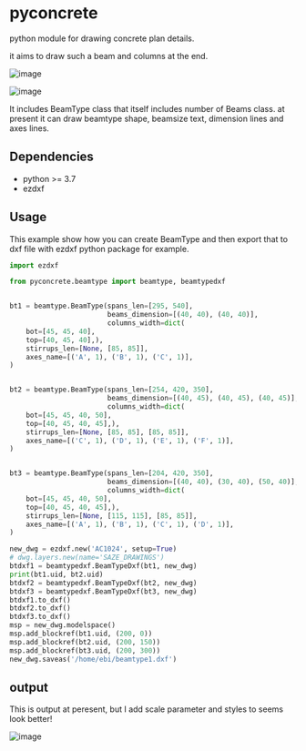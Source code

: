# pyconcrete
python module for drawing concrete plan details.

it aims to draw such a beam and columns at the end.

![image](https://user-images.githubusercontent.com/8196112/55085621-97acb100-50c4-11e9-91e6-7afcf2d7dbbc.png)

![image](https://user-images.githubusercontent.com/8196112/55085845-f70ac100-50c4-11e9-98c4-05240751b4d5.png)


It includes BeamType class that itself includes number of Beams class.
at present it can draw beamtype shape, beamsize text, dimension lines and axes lines.

## Dependencies
- python >= 3.7
- ezdxf

## Usage

This example show how you can create BeamType and then export that to dxf file
with ezdxf python package for example.


```python
import ezdxf

from pyconcrete.beamtype import beamtype, beamtypedxf


bt1 = beamtype.BeamType(spans_len=[295, 540],
                        beams_dimension=[(40, 40), (40, 40)],
                        columns_width=dict(
    bot=[45, 45, 40],
    top=[40, 45, 40],),
    stirrups_len=[None, [85, 85]],
    axes_name=[('A', 1), ('B', 1), ('C', 1)],
)


bt2 = beamtype.BeamType(spans_len=[254, 420, 350],
                        beams_dimension=[(40, 45), (40, 45), (40, 45)],
                        columns_width=dict(
    bot=[45, 45, 40, 50],
    top=[40, 45, 40, 45],),
    stirrups_len=[None, [85, 85], [85, 85]],
    axes_name=[('C', 1), ('D', 1), ('E', 1), ('F', 1)],
)


bt3 = beamtype.BeamType(spans_len=[204, 420, 350],
                        beams_dimension=[(40, 40), (30, 40), (50, 40)],
                        columns_width=dict(
    bot=[45, 45, 40, 50],
    top=[40, 45, 40, 45],),
    stirrups_len=[None, [115, 115], [85, 85]],
    axes_name=[('A', 1), ('B', 1), ('C', 1), ('D', 1)],
)

new_dwg = ezdxf.new('AC1024', setup=True)
# dwg.layers.new(name='SAZE_DRAWINGS')
btdxf1 = beamtypedxf.BeamTypeDxf(bt1, new_dwg)
print(bt1.uid, bt2.uid)
btdxf2 = beamtypedxf.BeamTypeDxf(bt2, new_dwg)
btdxf3 = beamtypedxf.BeamTypeDxf(bt3, new_dwg)
btdxf1.to_dxf()
btdxf2.to_dxf()
btdxf3.to_dxf()
msp = new_dwg.modelspace()
msp.add_blockref(bt1.uid, (200, 0))
msp.add_blockref(bt2.uid, (200, 150))
msp.add_blockref(bt3.uid, (200, 300))
new_dwg.saveas('/home/ebi/beamtype1.dxf')

```

## output

This is output at peresent, but I add scale parameter and styles to seems look better!

![image](https://user-images.githubusercontent.com/8196112/55743931-d178a280-5a48-11e9-9f09-c1e94395f352.png)
